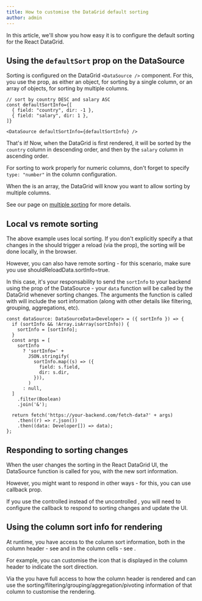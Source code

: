 ```yaml
---
title: How to customise the DataGrid default sorting
author: admin
---
```


In this article, we'll show you how easy it is to configure the default sorting for the React DataGrid.

## Using the `defaultSort` prop on the DataSource

Sorting is configured on the DataGrid `<DataSource />` component. For this, you use the <PropLink name="defaultSortInfo" /> prop, as either an object, for sorting by a single column, or an array of objects, for sorting by multiple columns.

```tsx title="Specifying a default sort order"
// sort by country DESC and salary ASC
const defaultSortInfo={[
  { field: "country", dir: -1 },
  { field: "salary", dir: 1 },
]}

<DataSource defaultSortInfo={defaultSortInfo} />
```

That's it! Now, when the DataGrid is first rendered, it will be sorted by the `country` column in descending order, and then by the `salary` column in ascending order.

<Note>

For sorting to work properly for numeric columns, don't forget to specify `type: "number"` in the <PropLink name="columns.type" code={false}>column configuration</PropLink>.

</Note>

<CSEmbed id="default-sort-order-react-datagrid-54dzny" />

<Note>

When the <PropLink name="defaultSortInfo" /> is an array, the DataGrid will know you want to allow sorting by multiple columns.

See our page on [multiple sorting](/docs/learn/sorting/multiple-sorting) for more details.

</Note>

## Local vs remote sorting

The above example uses local sorting. If you don't explicitly specify a that changes in the <PropLink name="sortInfo" /> should trigger a reload (via the <PropLink name="shouldReloadData.sortInfo" /> prop), the sorting will be done locally, in the browser.

However, you can also have remote sorting - for this scenario, make sure you use <PropLink name="shouldReloadData.sortInfo">shouldReloadData.sortInfo=true</PropLink>.

<Note>

In this case, it's your responsability to send the `sortInfo` to your backend using the <DPropLink name="data" /> prop of the DataSource - your `data` function will be called by the DataGrid whenever sorting changes. The arguments the function is called with will include the sort information (along with other details like filtering, grouping, aggregations, etc).

```tsx
const dataSource: DataSourceData<Developer> = ({ sortInfo }) => {
  if (sortInfo && !Array.isArray(sortInfo)) {
    sortInfo = [sortInfo];
  }
  const args = [
    sortInfo
      ? 'sortInfo=' +
        JSON.stringify(
          sortInfo.map((s) => ({
            field: s.field,
            dir: s.dir,
          })),
        )
      : null,
  ]
    .filter(Boolean)
    .join('&');

  return fetch('https://your-backend.com/fetch-data?' + args)
    .then((r) => r.json())
    .then((data: Developer[]) => data);
};
```

</Note>

<CSEmbed id="vigilant-lena-shs2td" title="Remote sorting example"/>

## Responding to sorting changes

When the user changes the sorting in the React DataGrid UI, the DataSource <DPropLink name="data" /> function is called for you, with the new sort information.

However, you might want to respond in other ways - for this, you can use <DPropLink name="onSortInfoChange "/> callback prop.

<Note>

If you use the controlled <DPropLink name="sortInfo" /> instead of the uncontrolled <DPropLink name="defaultSortInfo" />, you will need to configure the <DPropLink name="onSortInfoChange" /> callback to respond to sorting changes and update the UI.

</Note>

## Using the column sort info for rendering

At runtime, you have access to the column sort information, both in the column header - see <PropLink name="columns.renderHeader" /> and in the column cells - see <PropLink name="columns.renderValue" />.

<CSEmbed id="heuristic-butterfly-v5k6v7" title="Customising the column header depending on the sort info"/>

For example, you can customise the icon that is displayed in the column header to indicate the sort direction.

Via the <PropLink name="columns.renderHeader" /> you have full access to how the column header is rendered and can use the sorting/filtering/grouping/aggregation/pivoting information of that column to customise the rendering.
